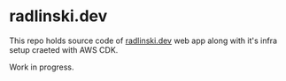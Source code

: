 # radlinski.dev

This repo holds source code of [radlinski.dev](https://radlinski.dev) web app along with it's infra setup craeted with AWS CDK.

Work in progress.
